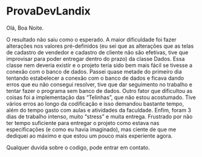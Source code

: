 # ProvaDevLandix

Olá, Boa Noite.

O resultado não saiu como o esperado. A maior dificuldade foi fazer alterações nos valores pré-definidos (eu sei que as alterações que as telas de cadastro de vendedor e cadastro de cliente não são efetivas, tive que improvisar para poder entregar dentro do prazo) da classe Dados. Essa classe nem deveria existir e o projeto teria sido bem mais fácil se tivesse a conexão com o banco de dados. Passei quase metade do primeiro dia tentando estabelecer a conexão com o banco de dados e ficava dando erros que eu não consegui resolver, tive que dar seguimento no trabalho e tentar fazer o programa sem banco de dados. Outro fator que dificultou as coisas foi a implementação das “Telinhas”, que não estou acostumado. Tive vários erros ao longo da codificação e isso demandou bastante tempo, além do tempo gasto com aulas e atividades da faculdade. Enfim, foram 3 dias de trabalho intenso, muito “stress” e muita entrega. Frustrado por não ter tempo suficiente para entregar o projeto como estava nas especificações (e como eu havia imaginado), mas ciente de que me dediquei ao máximo e que estou um pouco mais experiente agora.

Qualquer duvida sobre o codigo, pode entrar em contato.

